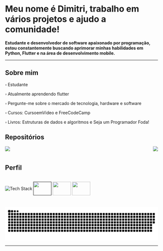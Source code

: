 # Meu nome é Dimitri, trabalho em vários projetos e ajudo a comunidade!
**Estudante e desenvolvedor de software apaixonado por programação, estou constantemente buscando aprimorar minhas habilidades em Python, Flutter e na área de desenvolvimento mobile.**

---

## Sobre mim

▫️ Estudante

▫️ Atualmente aprendendo flutter

▫️ Pergunte-me sobre o mercado de tecnologia, hardware e software

▫️ Cursos: CursoemVideo e FreeCodeCamp

▫️ Livros: Estruturas de dados e algoritmos e Seja um Programador Foda!

## Repositórios
<div>
  <a href="https://github.com/Dimitri-Matheus/Minidex" target="_blank"><img src="https://github-readme-stats-dimitri-matheus.vercel.app/api/pin/?username=Dimitri-Matheus&repo=Minidex&theme=dark&show_owner=false&hide_border=false&bg_color=0d1117&text_color=ffffff&icon_color=407BFF&title_color=ffffff&border_color=191d24" target="_blank"></a>
  <a href="https://github.com/Dimitri-Matheus/Simpliclima" target="_blank"><img src="https://github-readme-stats-dimitri-matheus.vercel.app/api/pin/?username=Dimitri-Matheus&repo=Simpliclima&theme=dark&show_owner=false&hide_border=false&bg_color=0d1117&text_color=ffffff&icon_color=407BFF&title_color=ffffff&border_color=191d24" target="_blank" align="right"></a>
</div>

#

## Perfil
<div>
  <div style="display: inline_block"></div><br>
    <img height="100" width="600" align="center" alt="Tech Stack" src="https://github-readme-tech-stack.vercel.app/api/cards?title=Tech+Stack&align=center&titleAlign=center&lineCount=1&theme=github_dark_green&hideBg=true&bg=%230D1117&badge=%23161B22&border=%2321262D&titleColor=%23407BFF&line1=python%2CPython%2Cffffff%3Bflutter%2Cflutter%2Cffffff%3Bdart%2Cdart%2Cffffff%3Bjavascript%2Cjavascript%2Cffffff%3B" />
    <a href="" target="_blank"><img height="45" width="60" align="center" src="https://cdn.simpleicons.org/linkedin/f3f3f3" /></a>
    <a href="https://www.instagram.com/dimi_math/" target="_blank"><img height="45" width="60" align="center" src="https://cdn.simpleicons.org/instagram/f3f3f3" /></a>
    <a href="mailto:dimitrimatheusdeoliveira@gmail.com" target="_blank"><img height="45" width="60" align="center" src="https://cdn.simpleicons.org/gmail/f3f3f3" /></a>
</div>

#

![snake gif](https://github.com/Dimitri-Matheus/Dimitri-Matheus/blob/output/github-contribution-grid-snake-dark.svg)

---
